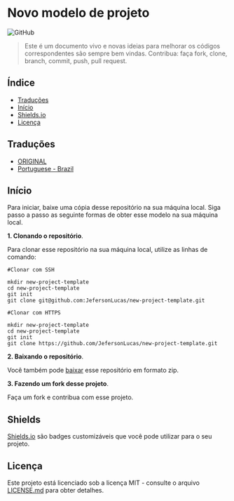 # Novo modelo de projeto

![GitHub](https://img.shields.io/github/license/JefersonLucas/new-project-template)

> Este é um documento vivo e novas ideias para melhorar os códigos correspondentes são sempre bem vindas. Contribua: faça fork, clone, branch, commit, push, pull request.

## Índice

 * [Traduções](#Traduções)
 * [Início](#Início)
 * [Shields.io](#shields)
 * [Licença](#licença)

## Traduções

* [ORIGINAL](https://github.com/JefersonLucas/new-project-template)
* [Portuguese - Brazil](https://github.com/JefersonLucas/new-project-template/tree/master/translations/pt-br)

## Início

Para iniciar, baixe uma cópia desse repositório na sua máquina local. Siga passo a passo as seguinte formas de obter esse modelo na sua máquina local.

**1. Clonando o repositório**.

Para clonar esse repositório na sua máquina local, utilize as linhas de comando:

```
#Clonar com SSH

mkdir new-project-template
cd new-project-template
git init
git clone git@github.com:JefersonLucas/new-project-template.git
```

```
#Clonar com HTTPS

mkdir new-project-template
cd new-project-template
git init
git clone https://github.com/JefersonLucas/new-project-template.git
```

**2. Baixando o repositório**.

Você também pode [baixar](https://github.com/JefersonLucas/new-project-template/archive/master.zip) esse repositório em formato zip.

**3. Fazendo um fork desse projeto**.

Faça um fork e contribua com esse projeto.

## Shields

[Shields.io](https://shields.io/) são badges customizáveis que você pode utilizar para o seu projeto.

## Licença

Este projeto está licenciado sob a licença MIT - consulte o arquivo [LICENSE.md](https://github.com/JefersonLucas/new-project-template/blob/master/LICENSE) para obter detalhes.
